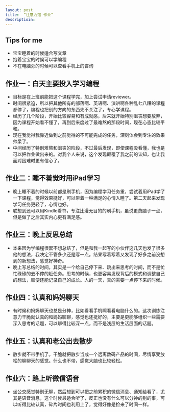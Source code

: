 ```yaml
---
layout: post
title:  “注意力馆 作业”
descriptioin: 
---
```


## Tips for me

- 宝宝睡着的时候适合写文章
- 抱着宝宝的时候可以学编程
- 不在电脑旁的时候可以查看手机上的咨询

## 作业一：白天主要投入学习编程
- 目标是在上班前能把这个课程学完，加上尝试申请reviewer。
- 时间很紧迫，所以把其他所有的部落啊、英语啊、演讲啊各种乱七八糟的课程都停了，编程也把别的方向的东西先不关注了，专心学课程。
- 经历了几个阶段，开始比较容易和有成就感，后来就开始特别沮丧想要放弃，因为课程开始看不懂了，再到后来度过了最难熬的那段时间，现在心态比较平和。
- 现在我觉得我靠近做到之前觉得的不可能完成的任务，深刻体会到专注的效果帅呆了。
- 中间经历了特别难熬和沮丧的阶段，不过最后发现，即使课程没看懂，我也是可以把作业做出来的。对我个人来说，这个发现颠覆了我之前的认知，也让我面对困难时更有信心了。

## 作业二：睡不着觉时用iPad学习
- 晚上睡不着的时候以前都是刷手机，因为编程学习任务重，尝试着用iPad学了一下课程，觉得效果挺好，可以带着一种满足的心情入睡了。第二天起来发现学习任务更轻了，心情也好。
- 联想到还可以用Kindle看书，专注比漫无目的的刷手机，虽说更费脑子一点，但是做了之后其实内心更有满足感。

## 作业三：晚上反思总结
- 本来因为学编程很累不想总结了，但是和我一起写的小伙伴这几天也发了很多他的想法，我决定不管多少还是写一点。结果写着写着又发现了好多之前没想到的新想法，感觉好神奇。
- 晚上写总结的时间，其实是一个给自己停下来、跳出来思考的时间，而不是忙忙碌碌的去不停的赶任务。思考的时候，也更容易发现背后的模式和调整自己的想法，顺便还能记录自己的成长。人的一天，真的需要一点停下来的时候。

## 作业四：认真和妈妈聊天
- 有时候和妈妈聊天也总是分神，比如看看手机啊看看电脑什么的。这次训练注意力干脆就认真的和妈妈聊聊，感觉也还挺好的，主要是更能够组织一些需要深入思考的话题，可以聊得比较深一点，而不是浅层的生活层面的话题。

## 作业五：认真和老公出去散步
- 散步就不带手机了。干脆就把散步当成一个远离数码产品的时间，尽情享受放松的聊聊天的感觉。什么也不带，感觉大脑也比较轻松。

## 作业六：路上听微信语音
- 坐公交感觉特别无聊，然后想到可以把之前累积的微信消息、通知给看了，尤其是语音消息，这个时候最适合听了，反正也没有什么可以分神的别的事，可以听得比较认真，碎片时间也利用上了，觉得好像是捡来了时间一样。